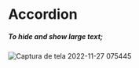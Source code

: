 # Accordion
##### To hide and show large text;

![Captura de tela 2022-11-27 075445](https://user-images.githubusercontent.com/88716893/204131598-fff4d9f3-bb21-48e9-9da9-86d42cf9676d.jpg)

